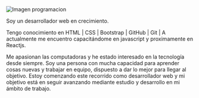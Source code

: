 <img src="https://www.weareamundsen.com/wp-content/uploads/2017/02/code-1076536_960_720.jpg" alt="Imagen programacion" style="max-width: 100%, max-height: 70%;"/>

Soy un desarrollador web en crecimiento. 

Tengo conocimiento en HTML | CSS | Bootstrap | GitHub | Git |
A actualmente me encuentro capacitándome en javascript y proximamente en Reactjs.

Me apasionan las computadoras y he estado interesado en la tecnología desde siempre.
Soy una persona con mucha capacidad para aprender cosas nuevas y trabajar en equipo, dispuesto a dar lo mejor para llegar al objetivo.
Estoy comenzando este recorrido como desarrollador web y mi objetivo está en seguir avanzando mediante
estudio y desarrollo en mi ámbito de trabajo.





